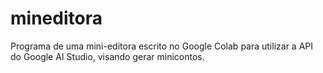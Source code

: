 # mineditora
Programa de uma mini-editora escrito no Google Colab para utilizar a API do Google AI Studio, visando gerar minicontos.
